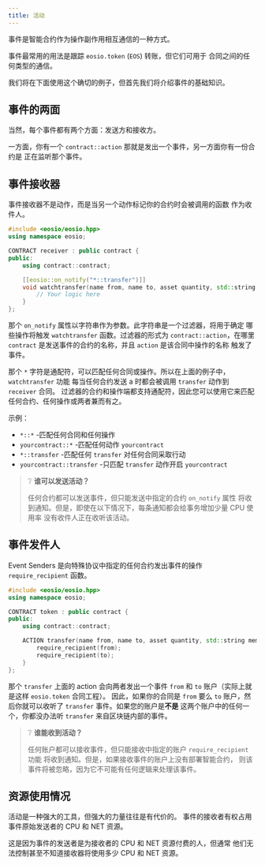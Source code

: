```yaml
---
title: 活动
---
```


事件是智能合约作为操作副作用相互通信的一种方式。

事件最常用的用法是跟踪 `eosio.token` (`EOS`) 转账，但它们可用于
合同之间的任何类型的通信。

我们将在下面使用这个确切的例子，但首先我们将介绍事件的基础知识。

## 事件的两面

当然，每个事件都有两个方面：发送方和接收方。

一方面，你有一个 `contract::action` 那就是发出一个事件，另一方面你有一份合约是
正在监听那个事件。

## 事件接收器

事件接收器不是动作，而是当另一个动作标记你的合约时会被调用的函数
作为收件人。 

```cpp
#include <eosio/eosio.hpp>
using namespace eosio;

CONTRACT receiver : public contract {
public:
    using contract::contract;

    [[eosio::on_notify("*::transfer")]] 
    void watchtransfer(name from, name to, asset quantity, std::string memo) {
        // Your logic here
    }
};
```

那个 `on_notify` 属性以字符串作为参数。此字符串是一个过滤器，将用于确定
哪些操作将触发 `watchtransfer` 函数。过滤器的形式为 `contract::action`，在哪里 `contract`
是发送事件的合约的名称，并且 `action` 是该合同中操作的名称
触发了事件。

那个 `*` 字符是通配符，可以匹配任何合同或操作。所以在上面的例子中， `watchtransfer` 功能
每当任何合约发送 a 时都会被调用 `transfer` 动作到 `receiver` 合同。 
过滤器的合约和操作端都支持通配符，因此您可以使用它来匹配任何合约、任何操作或两者兼而有之。

示例：
- `*::*` -匹配任何合同和任何操作
- `yourcontract::*` -匹配任何动作 `yourcontract`
- `*::transfer` -匹配任何 `transfer` 对任何合同采取行动
- `yourcontract::transfer` -只匹配 `transfer` 动作开启 `yourcontract`

> ❔ **谁可以发送活动？**
> 
> 任何合约都可以发送事件，但只能发送中指定的合约 `on_notify` 属性
> 将收到通知。但是，即使在以下情况下，每条通知都会给事务增加少量 CPU 使用率
> 没有收件人正在收听该活动。


## 事件发件人

Event Senders 是向特殊协议中指定的任何合约发出事件的操作 
`require_recipient` 函数。

```cpp
#include <eosio/eosio.hpp>
using namespace eosio;

CONTRACT token : public contract {
public:
    using contract::contract;

    ACTION transfer(name from, name to, asset quantity, std::string memo) {
        require_recipient(from);
        require_recipient(to);
    }
};
```

那个 `transfer` 上面的 action 会向两者发出一个事件 `from` 和 `to` 账户（实际上就是这样 `eosio.token` 合同工程）。
因此，如果你的合同是 `from` 要么 `to` 账户，然后你就可以收听了 `transfer` 事件。如果您的账户是**不是**
这两个账户中的任何一个，你都没办法听 `transfer` 来自区块链内部的事件。


> ❔ **谁能收到活动？**
>
> 任何账户都可以接收事件，但只能接收中指定的账户 `require_recipient` 功能
> 将收到通知。但是，如果接收事件的账户上没有部署智能合约， 
> 则该事件将被忽略，因为它不可能有任何逻辑来处理该事件。

## 资源使用情况

活动是一种强大的工具，但强大的力量往往是有代价的。
事件的接收者有权占用事件原始发送者的 CPU 和 NET 资源。

这是因为事件的发送者是为接收者的 CPU 和 NET 资源付费的人，但通常 
他们无法控制甚至不知道接收器将使用多少 CPU 和 NET 资源。




